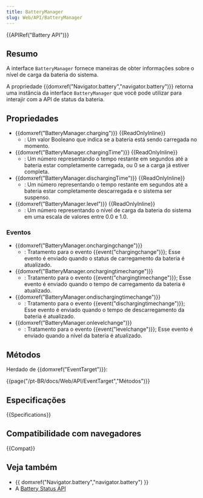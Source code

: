```yaml
---
title: BatteryManager
slug: Web/API/BatteryManager
---
```


{{APIRef("Battery API")}}

## Resumo

A interface `BatteryManager` fornece maneiras de obter informações sobre o nível de carga da bateria do sistema.

A propriedade {{domxref("Navigator.battery","navigator.battery")}} retorna uma instância da interface `BatteryManager` que você pode utilizar para interajir com a API de status da bateria.

## Propriedades

- {{domxref("BatteryManager.charging")}} {{ReadOnlyInline}}
  - : Um valor Booleano que indica se a bateria está sendo carregada no momento.
- {{domxref("BatteryManager.chargingTime")}} {{ReadOnlyInline}}
  - : Um número representando o tempo restante em segundos até a bateria estar completamente carregada, ou 0 se a carga já estiver completa.
- {{domxref("BatteryManager.dischargingTime")}} {{ReadOnlyInline}}
  - : Um número representando o tempo restante em segundos até a bateria estar completamente descarregada e o sistema ser suspenso.
- {{domxref("BatteryManager.level")}} {{ReadOnlyInline}}
  - : Um número representando o nível de carga da bateria do sistema em uma escala de valores entre 0.0 e 1.0.

### Eventos

- {{domxref("BatteryManager.onchargingchange")}}
  - : Tratamento para o evento {{event("chargingchange")}}; Esse evento é enviado quando o status de carregamento da bateria é atualizado.
- {{domxref("BatteryManager.onchargingtimechange")}}
  - : Tratamento para o evento {{event("chargingtimechange")}}; Esse evento é enviado quando o tempo de carregamento da bateria é atualizado.
- {{domxref("BatteryManager.ondischargingtimechange")}}
  - : Tratamento para o evento {{event("dischargingtimechange")}}; Esse evento é enviado quando o tempo de descarregamento da bateria é atualizado.
- {{domxref("BatteryManager.onlevelchange")}}
  - : Tratamento para o evento {{event("levelchange")}}; Esse evento é enviado quando a nível da bateria é atualizado.

## Métodos

Herdado de {{domxref("EventTarget")}}:

{{page("/pt-BR/docs/Web/API/EventTarget","Métodos")}}

## Especificações

{{Specifications}}

## Compatibilidade com navegadores

{{Compat}}

## Veja também

- {{ domxref("Navigator.battery","navigator.battery") }}
- A [Battery Status API](/pt-BR/docs/WebAPI/Battery_Status)
